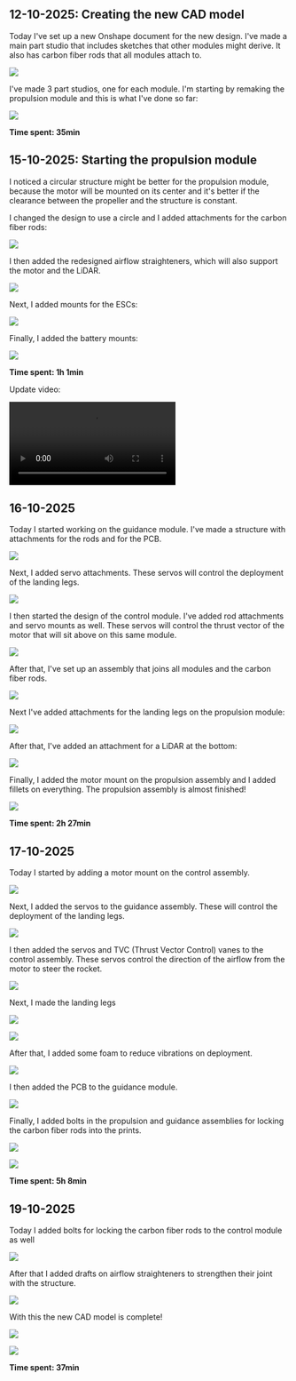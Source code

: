 ## 12-10-2025: Creating the new CAD model

Today I've set up a new Onshape document for the new design. I've made a main part studio that includes sketches that other modules might derive. It also has carbon fiber rods that all modules attach to.

![](Images/1.png)

I've made 3 part studios, one for each module. I'm starting by remaking the propulsion module and this is what I've done so far:

![](Images/2.png)

**Time spent: 35min**

## 15-10-2025: Starting the propulsion module

I noticed a circular structure might be better for the propulsion module, because the motor will be mounted on its center and it's better if the clearance between the propeller and the structure is constant.

I changed the design to use a circle and I added attachments for the carbon fiber rods:

![](Images/3.png)

I then added the redesigned airflow straighteners, which will also support the motor and the LiDAR.

![](Images/4.png)

Next, I added mounts for the ESCs:

![](Images/5.png)

Finally, I added the battery mounts:

![](Images/6.png)

**Time spent: 1h 1min**

Update video:

![](Images/15-10-2025.mp4)
## 16-10-2025

Today I started working on the guidance module. I've made a structure with attachments for the rods and for the PCB.

![](Images/7.png)

Next, I added servo attachments. These servos will control the deployment of the landing legs.

![](Images/8.png)

I then started the design of the control module. I've added rod attachments and servo mounts as well. These servos will control the thrust vector of the motor that will sit above on this same module.

![](Images/9.png)

After that, I've set up an assembly that joins all modules and the carbon fiber rods.

![](Images/10.png)

Next I've added attachments for the landing legs on the propulsion module:

![](Images/11.png)

After that, I've added an attachment for a LiDAR at the bottom:

![](Images/12.png)

Finally, I added the motor mount on the propulsion assembly and I added fillets on everything. The propulsion assembly is almost finished!

![](Images/13.png)

**Time spent: 2h 27min**

## 17-10-2025

Today I started by adding a motor mount on the control assembly.

![](Images/14.png)

Next, I added the servos to the guidance assembly. These will control the deployment of the landing legs.

![](Images/15.png)

I then added the servos and TVC (Thrust Vector Control) vanes to the control assembly. These servos control the direction of the airflow from the motor to steer the rocket.

![](Images/16.png)

Next, I made the landing legs

![](Images/17.png)

![](Images/18.png)

After that, I added some foam to reduce vibrations on deployment.

![](Images/19.png)

I then added the PCB to the guidance module.

![](Images/20.png)

Finally, I added bolts in the propulsion and guidance assemblies for locking the carbon fiber rods into the prints.

![](Images/21.png)

![](Images/22.png)

**Time spent: 5h 8min**

## 19-10-2025

Today I added bolts for locking the carbon fiber rods to the control module as well

![](Images/23.png)

After that I added drafts on airflow straighteners to strengthen their joint with the structure.

![](Images/26.png)

With this the new CAD model is complete!

![](Images/25.png)

![](Images/24.png)

**Time spent: 37min**
